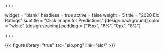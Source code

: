 +++

widget = "blank"
headless = true 
active = false 
weight = 5 
title = "2020 Elo Ratings"
subtitle = "Click Image for Predictions"
[design.background]
color = "white"
[design.spacing]
padding = ["15px", "8%", "0px", "8%"]

+++

{{< figure library="true" src="elo.png" link="elo/" >}}